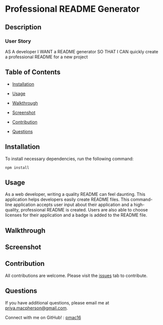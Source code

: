 # Professional README Generator 
 
  ## Description
  
  ### User Story
  AS A developer
  I WANT a README generator
  SO THAT I CAN quickly create a professional README for a new project 

  ## Table of Contents

  * [Installation](#installation)

  * [Usage](#usage)

  * [Walkthrough](#walkthrough)

  * [Screenshot](#screenshot)

  * [Contribution](#contribution)

  * [Questions](#questions)

  ## Installation

  To install necessary dependencies, run the following command:

  ```
  npm install
  ```

  ## Usage

  As a web developer, writing a quality README can feel daunting. This application helps developers easily create README files. This command-line application accepts user input about their application and a high-quality, professional README is created. Users are also able to choose licenses for their application and a badge is added to the README file.

  ## Walkthrough



  ## Screenshot 



  ## Contribution 

  All contributions are welcome. Please visit the [issues](https://github.com/pmac16/README-generator/issues) tab  to contribute.

  ## Questions

  If you have additional questions, please email me at priya.macpherson@gmail.com.

  Connect with me on GitHub! : [pmac16](https://github.com/pmac16)


